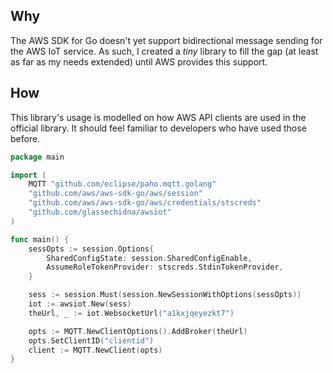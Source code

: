 ## Why

The AWS SDK for Go doesn't yet support bidirectional message sending for the AWS
IoT service. As such, I created a _tiny_ library to fill the gap (at least as far
as my needs extended) until AWS provides this support.

## How

This library's usage is modelled on how AWS API clients are used in the official
library. It should feel familiar to developers who have used those before.

```go
package main

import (
	MQTT "github.com/eclipse/paho.mqtt.golang"
	"github.com/aws/aws-sdk-go/aws/session"
	"github.com/aws/aws-sdk-go/aws/credentials/stscreds"
	"github.com/glassechidna/awsiot"
)

func main() {
	sessOpts := session.Options{
		SharedConfigState: session.SharedConfigEnable,
		AssumeRoleTokenProvider: stscreds.StdinTokenProvider,
	}

	sess := session.Must(session.NewSessionWithOptions(sessOpts))
	iot := awsiot.New(sess)
	theUrl, _ := iot.WebsocketUrl("a1kxjqeyezkt7")

	opts := MQTT.NewClientOptions().AddBroker(theUrl)
	opts.SetClientID("clientid")
	client := MQTT.NewClient(opts)
}
``` 
